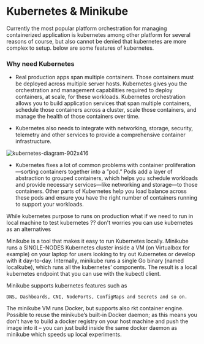 # Kubernetes & Minikube


Currently the most popular platform orchestration for managing containerized application is kubernetes among other platform for several reasons of course, but also cannot be denied that kubernetes are more complex to setup. below are some features of kubernetes.

### Why need Kubernetes

* Real production apps span multiple containers. Those containers must be deployed across multiple server hosts. Kubernetes gives you the orchestration and management capabilities required to deploy containers, at scale, for these workloads. Kubernetes orchestration allows you to build application services that span multiple containers, schedule those containers across a cluster, scale those containers, and manage the health of those containers over time.

* Kubernetes also needs to integrate with networking, storage, security, telemetry and other services to provide a comprehensive container infrastructure.


![kubernetes-diagram-902x416](https://user-images.githubusercontent.com/32785359/32269852-3e06b6b8-bf26-11e7-9f5a-ca2209e1e455.png)


* Kubernetes fixes a lot of common problems with container proliferation—sorting containers together into a ”pod.” Pods add a layer of abstraction to grouped containers, which helps you schedule workloads and provide necessary services—like networking and storage—to those containers. Other parts of Kubernetes help you load balance across these pods and ensure you have the right number of containers running to support your workloads.


While kubernetes purpose to runs on production what if we need to run in local machine to test kubernetes ?? don't worries you can use kubernetes as an alternatives


Minikube is a tool that makes it easy to run Kubernetes locally. Minikube runs a SINGLE-NODES Kubernetes cluster inside a VM (on Virtualbox for example) on your laptop for users looking to try out Kubernetes or develop with it day-to-day. Internally, minikube runs a single Go binary (named localkube), which runs all the kubernetes’ components. The result is a local kubernetes endpoint that you can use with the kubectl client.

Minikube supports kubernetes features such as 

```shell
DNS, Dashboards, CNI, NodePorts, ConfigMaps and Secrets and so on.
```

The minikube VM runs Docker, but supports also rkt container engine.
Possible to reuse the minikube’s built-in Docker daemon; as this means you don’t have to build a docker registry on your host machine and push the image into it – you can just build inside the same docker daemon as minikube which speeds up local experiments.





